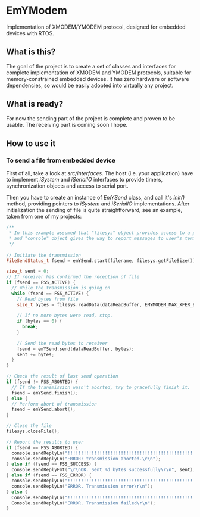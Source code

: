 # EmYModem
Implementation of XMODEM/YMODEM protocol, designed for embedded devices with RTOS.

## What is this?
The goal of the project is to create a set of classes and interfaces for complete implementation of XMODEM and YMODEM protocols, suitable for memory-constrained embedded devices. It has zero hardware or software dependencies, so would be easily adopted into virtually any project.

## What is ready?
For now the sending part of the project is complete and proven to be usable. The receiving part is coming soon I hope.

## How to use it
### To send a file from embedded device
First of all, take a look at _src/interfaces._ The host (i.e. your application) have to implement _iSystem_ and _iSerialIO_ interfaces to provide timers, synchronization objects and access to serial port.

Then you have to create an instance of _EmYSend_ class, and call it's _init()_ method, providing pointers to _iSystem_ and _iSerialIO_ implementations.
After initialization the sending of file is quite straightforward, see an example, taken from one of my projects:

```c++
/**
 * In this example assumed that "filesys" object provides access to a previously opened file
 * and "console" object gives the way to report messages to user's terminal.
 */
 
// Initiate the transmission 
FileSendStatus_t fsend = emYSend.start(filename, filesys.getFileSize());

size_t sent = 0;
// If receiver has confirmed the reception of file
if (fsend == FSS_ACTIVE) {
  // While the transmission is going on
  while (fsend == FSS_ACTIVE) {
    // Read bytes from file
    size_t bytes = filesys.readData(dataReadBuffer, EMYMODEM_MAX_XFER_BLOCK_SIZE, sent);
    
    // If no more bytes were read, stop.
    if (bytes == 0) {
      break;
    }
    
    // Send the read bytes to receiver
    fsend = emYSend.send(dataReadBuffer, bytes);
    sent += bytes;
  }
}

// Check the result of last send operation
if (fsend != FSS_ABORTED) {
  // If the transmission wasn't aborted, try to gracefully finish it.
  fsend = emYSend.finish();
} else {
  // Perform abort of transmission
  fsend = emYSend.abort();
}

// Close the file
filesys.closeFile();

// Report the results to user
if (fsend == FSS_ABORTED) {
  console.sendReplyLn("!!!!!!!!!!!!!!!!!!!!!!!!!!!!!!!!!!!!!!!!!!!!!!!!!!!!");
  console.sendReplyLn("ERROR: transmission aborted.\r\n");
} else if (fsend == FSS_SUCCESS) {
  console.sendReplyFmt("\r\nOK. Sent %d bytes successfully\r\n", sent);
} else if (fsend == FSS_ERROR) {
  console.sendReplyLn("!!!!!!!!!!!!!!!!!!!!!!!!!!!!!!!!!!!!!!!!!!!!!!!!!!!!");
  console.sendReplyLn("ERROR. Transmission error\r\n");
} else {
  Console.sendReplyLn("!!!!!!!!!!!!!!!!!!!!!!!!!!!!!!!!!!!!!!!!!!!!!!!!!!!!");
  Console.sendReplyLn("ERROR. Transmission failed\r\n");
}
```
